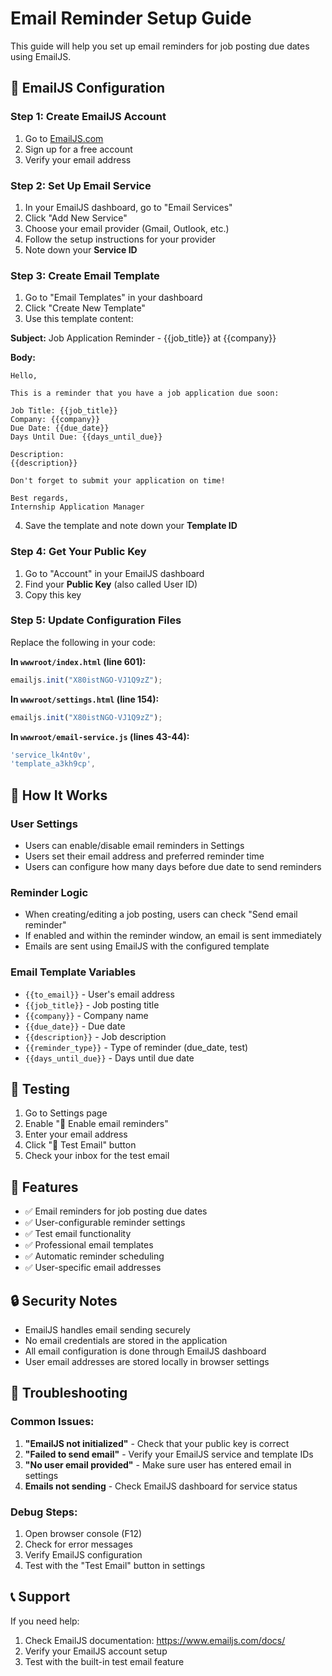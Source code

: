 # Email Reminder Setup Guide

This guide will help you set up email reminders for job posting due dates using EmailJS.

## 📧 EmailJS Configuration

### Step 1: Create EmailJS Account
1. Go to [EmailJS.com](https://www.emailjs.com/)
2. Sign up for a free account
3. Verify your email address

### Step 2: Set Up Email Service
1. In your EmailJS dashboard, go to "Email Services"
2. Click "Add New Service"
3. Choose your email provider (Gmail, Outlook, etc.)
4. Follow the setup instructions for your provider
5. Note down your **Service ID**

### Step 3: Create Email Template
1. Go to "Email Templates" in your dashboard
2. Click "Create New Template"
3. Use this template content:

**Subject:** Job Application Reminder - {{job_title}} at {{company}}

**Body:**
```
Hello,

This is a reminder that you have a job application due soon:

Job Title: {{job_title}}
Company: {{company}}
Due Date: {{due_date}}
Days Until Due: {{days_until_due}}

Description:
{{description}}

Don't forget to submit your application on time!

Best regards,
Internship Application Manager
```

4. Save the template and note down your **Template ID**

### Step 4: Get Your Public Key
1. Go to "Account" in your EmailJS dashboard
2. Find your **Public Key** (also called User ID)
3. Copy this key

### Step 5: Update Configuration Files

Replace the following in your code:

**In `wwwroot/index.html` (line 601):**
```javascript
emailjs.init("X80istNGO-VJ1Q9zZ");
```

**In `wwwroot/settings.html` (line 154):**
```javascript
emailjs.init("X80istNGO-VJ1Q9zZ");
```

**In `wwwroot/email-service.js` (lines 43-44):**
```javascript
'service_lk4nt0v',
'template_a3kh9cp',
```

## 🔧 How It Works

### User Settings
- Users can enable/disable email reminders in Settings
- Users set their email address and preferred reminder time
- Users can configure how many days before due date to send reminders

### Reminder Logic
- When creating/editing a job posting, users can check "Send email reminder"
- If enabled and within the reminder window, an email is sent immediately
- Emails are sent using EmailJS with the configured template

### Email Template Variables
- `{{to_email}}` - User's email address
- `{{job_title}}` - Job posting title
- `{{company}}` - Company name
- `{{due_date}}` - Due date
- `{{description}}` - Job description
- `{{reminder_type}}` - Type of reminder (due_date, test)
- `{{days_until_due}}` - Days until due date

## 🧪 Testing

1. Go to Settings page
2. Enable "📧 Enable email reminders"
3. Enter your email address
4. Click "📧 Test Email" button
5. Check your inbox for the test email

## 🚀 Features

- ✅ Email reminders for job posting due dates
- ✅ User-configurable reminder settings
- ✅ Test email functionality
- ✅ Professional email templates
- ✅ Automatic reminder scheduling
- ✅ User-specific email addresses

## 🔒 Security Notes

- EmailJS handles email sending securely
- No email credentials are stored in the application
- All email configuration is done through EmailJS dashboard
- User email addresses are stored locally in browser settings

## 📝 Troubleshooting

### Common Issues:
1. **"EmailJS not initialized"** - Check that your public key is correct
2. **"Failed to send email"** - Verify your EmailJS service and template IDs
3. **"No user email provided"** - Make sure user has entered email in settings
4. **Emails not sending** - Check EmailJS dashboard for service status

### Debug Steps:
1. Open browser console (F12)
2. Check for error messages
3. Verify EmailJS configuration
4. Test with the "Test Email" button in settings

## 📞 Support

If you need help:
1. Check EmailJS documentation: https://www.emailjs.com/docs/
2. Verify your EmailJS account setup
3. Test with the built-in test email feature
